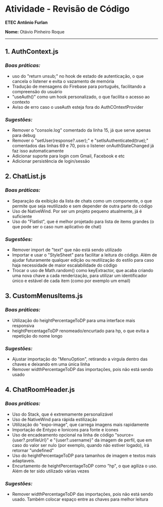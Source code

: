 # Atividade - Revisão de Código

**ETEC Antônio Furlan**

**Nome:** Otávio Pinheiro Roque

---

## **1. AuthContext.js**

### *Boas práticas:*
- uso do "return unsub;" no hook de estado de autenticação, o que cancela o listener e evita o vazamento de memória
- Tradução de mensagens do Firebase para português, facilitando a compreensão do usuário
- "useAuth()" como um hook personalizado, o que facilita o acesso ao contexto
- Aviso de erro caso o useAuth esteja fora do AuthCOntextProvider

### *Sugestões:*
- Remover o "console.log" comentado da linha 15, já que serve apenas para debug
- Remover o "setUser(response?.user);" e  "setIsAuthenticated(true);" comentados das linhas 69 e 70, pois o listener onAuthStateChanged já faz isso automaticamente
- Adicionar suporte para login com Gmail, Facebook e etc
- Adicionar persistência de login/sessão

## **2. ChatList.js**

### *Boas práticas:*
- Separação da exibição da lista de chats como um componente, o que permite que seja reutilizado e sem depender de outra parte do código
- Uso de NativeWind. Por ser um projeto pequeno atualmente, já é suficiente
- Uso do "Flatlist", que é melhor projetado para lista de items grandes (o que pode ser o caso num aplicativo de chat)

### *Sugestões:*
- Remover import de "text" que não está sendo utilizado
- Importar e usar o "StyleSheet" para facilitar a leitura do código. Além de ajudar futuramente qualquer edição ou reutilização do estilo para caso haja necessidade de maior escalabilidade do código
- Trocar o uso de Math.random() como keyExtractor, que acaba criando uma nova chave a cada renderização, para utilizar um identificador único e estável de cada item (como por exemplo um email)

## **3. CustomMenusItems.js**

### *Boas práticas:*
- Utilização do heightPercentageToDP para uma interface mais responsiva
- heightPercentageToDP renomeado/encurtado para hp, o que evita a repetição do nome longo

### *Sugestões:*
- Ajustar importação do "MenuOption", retirando a virgula dentro das chaves e deixando em uma única linha
- Remover widthPercentageToDP das importações, pois não está sendo usado

## **4. ChatRoomHeader.js**

### *Boas práticas:*
- Uso do Stack, que é extremamente personalizável
- Uso de NativeWind para rápida estilização
- Utilização do "expo-image", que carrega imagens mais rapidamente
- Importação de Entypo e Ionicons para fonte e ícones
- Uso de encadeamento opcional na linha de código "source={user?.profileUrl}" e "{user?.username}" da imagem de perfil, que em caso do valor ser nulo (por exemplo, quando não estiver logado), irá retornar "undefined"
- Uso do heightPercentageToDP para tamanhos de imagem e textos mais adaptaveis.
- Encurtamento de heightPercentageToDP como "hp", o que agiliza o uso. Além de ter sido utilizado várias vezes

### *Sugestões:*

- Remover widthPercentageToDP das importações, pois não está sendo usado. Também colocar espaço entre as chaves para melhor leitura


